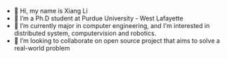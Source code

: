 - 👋 Hi, my name is Xiang Li
- 👀 I’m a Ph.D student at Purdue University - West Lafayette 
- 🌱 I’m currently major in computer engineering, and I'm interested in distributed system, computervision and robotics.
- 💞️ I’m looking to collaborate on open source project that aims to solve a real-world problem

<!---
Mrxiangli/Mrxiangli is a ✨ special ✨ repository because its `README.md` (this file) appears on your GitHub profile.
You can click the Preview link to take a look at your changes.
--->
